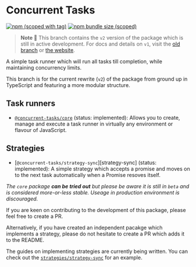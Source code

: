 # Concurrent Tasks

[![npm (scoped with tag)](https://img.shields.io/npm/v/@concurrent-tasks/core/next)][core] [![npm bundle size (scoped)](https://img.shields.io/bundlephobia/minzip/@concurrent-tasks/core?label=%40concurrent-tasks%2Fcore)][core]

> **Note 🚨**
> This branch contains the `v2` version of the package which is still in active development. For docs and details on `v1`, visit the [old branch](https://github.com/samrith-s/concurrent-tasks/tree/v1) or [the website](https://concurrent-tasks.js.org).

A simple task runner which will run all tasks till completion, while maintaining concurrency limits.

This branch is for the current rewrite (`v2`) of the package from ground up in TypeScript and featuring a more modular structure.

## Task runners

-   [`@concurrent-tasks/core`][core] (status: implemented): Allows you to create, manage and execute a task runner in virtually any environment or flavour of JavaScript.

## Strategies

-   [`@concurrent-tasks/strategy-sync`][strategy-sync] (status: implemented): A simple strategy which accepts a promise and moves on to the next task automatically when a Promise resoves itself.

_The `core` package **can be tried out** but please be aware it is still in `beta` and is considered more-or-less stable. Useage in production environment is discouraged._

If you are keen on contributing to the development of this package, please feel free to create a PR.

Alternatively, if you have created an independent pacakge which implements a strategy, please do not hesitate to create a PR which adds it to the README.

The guides on implementing strategies are currently being written. You can check out the [`strategies/strategy-sync`](#) for an example.

[core]: https://www.npmjs.com/package/@concurrent-tasks/core
[universal]: https://www.npmjs.com/package/@concurrent-tasks/universal
[node]: https://www.npmjs.com/package/@concurrent-tasks/node
[browser]: https://www.npmjs.com/package/@concurrent-tasks/browser
